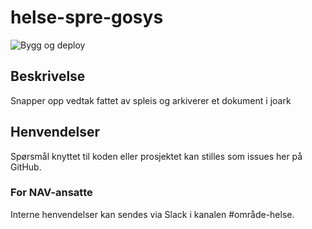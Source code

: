 # helse-spre-gosys
![Bygg og deploy](https://github.com/navikt/helse-spre-gosys/workflows/Bygg%20og%20deploy/badge.svg)

## Beskrivelse
Snapper opp vedtak fattet av spleis og arkiverer et dokument i joark

## Henvendelser
Spørsmål knyttet til koden eller prosjektet kan stilles som issues her på GitHub.

### For NAV-ansatte
Interne henvendelser kan sendes via Slack i kanalen #område-helse.

